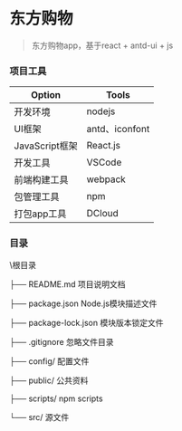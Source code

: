 # 东方购物
> 东方购物app，基于react + antd-ui  + js 

### 项目工具

| Option         | Tools              |
| -------------- | ------------------ |
| 开发环境       | nodejs             |
| UI框架         | antd、iconfont     |
| JavaScript框架 | React.js           |
| 开发工具       | VSCode             |
| 前端构建工具   | webpack            |
| 包管理工具     | npm                |
| 打包app工具    | DCloud             |

### 目录

\根目录

├── README.md					   项目说明文档

├── package.json				  Node.js模块描述文件

├── package-lock.json			  模块版本锁定文件

├── .gitignore					  忽略文件目录

├── config/							  配置文件

├── public/							  公共资料

├── scripts/						  npm scripts

└── src/							  源文件






